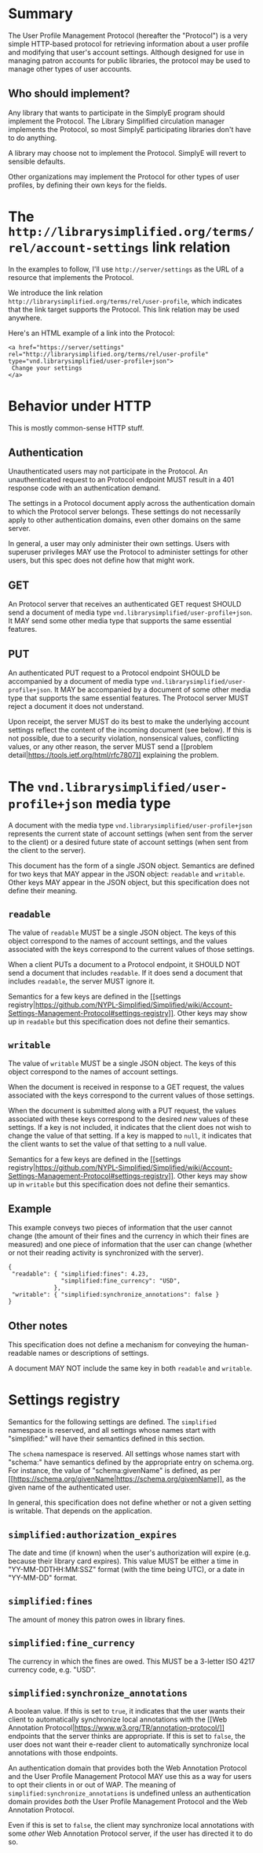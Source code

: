 # Summary

The User Profile Management Protocol (hereafter the "Protocol") is a very simple HTTP-based protocol for retrieving information about a user profile and modifying that user's account settings. Although designed for use in managing patron accounts for public libraries, the protocol may be used to manage other types of user accounts.

## Who should implement?

Any library that wants to participate in the SimplyE program should implement the Protocol. The Library Simplified circulation manager implements the Protocol, so most SimplyE participating libraries don't have to do anything.

A library may choose not to implement the Protocol. SimplyE will revert to sensible defaults.

Other organizations may implement the Protocol for other types of user profiles, by defining their own keys for the fields.

# The `http://librarysimplified.org/terms/rel/account-settings` link relation

In the examples to follow, I'll use `http://server/settings` as the URL of a resource that implements the Protocol.

We introduce the link relation `http://librarysimplified.org/terms/rel/user-profile`, which indicates that the link target supports the Protocol. This link relation may be used anywhere.

Here's an HTML example of a link into the Protocol:

```
<a href="https://server/settings" rel="http://librarysimplified.org/terms/rel/user-profile" type="vnd.librarysimplified/user-profile+json">
 Change your settings
</a>
```

# Behavior under HTTP

This is mostly common-sense HTTP stuff.

## Authentication

Unauthenticated users may not participate in the Protocol. An unauthenticated request to an Protocol endpoint MUST result in a 401 response code with an authentication demand.

The settings in a Protocol document apply across the authentication domain to which the Protocol server belongs. These settings do not necessarily apply to other authentication domains, even other domains on the same server.

In general, a user may only administer their own settings. Users with superuser privileges MAY use the Protocol to administer settings for other users, but this spec does not define how that might work.

## GET

An Protocol server that receives an authenticated GET request SHOULD send a document of media type `vnd.librarysimplified/user-profile+json`. It MAY send some other media type that supports the same essential features.

## PUT

An authenticated PUT request to a Protocol endpoint SHOULD be accompanied by a document of media type `vnd.librarysimplified/user-profile+json`. It MAY be accompanied by a document of some other media type that supports the same essential features. The Protocol server MUST reject a document it does not understand.

Upon receipt, the server MUST do its best to make the underlying account settings reflect the content of the incoming document (see below). If this is not possible, due to a security violation, nonsensical values, conflicting values, or any other reason, the server MUST send a [[problem detail|https://tools.ietf.org/html/rfc7807]] explaining the problem.

# The `vnd.librarysimplified/user-profile+json` media type

A document with the media type `vnd.librarysimplified/user-profile+json` represents the current state of account settings (when sent from the server to the client) or a desired future state of account settings (when sent from the client to the server).

This document has the form of a single JSON object. Semantics are defined for two keys that MAY appear in the JSON object: `readable` and `writable`. Other keys MAY appear in the JSON object, but this specification does not define their meaning.

## `readable`

The value of `readable` MUST be a single JSON object. The keys of this object correspond to the names of account settings, and the values associated with the keys correspond to the current values of those settings.

When a client PUTs a document to a Protocol endpoint, it SHOULD NOT send a document that includes `readable`. If it does send a document that includes `readable`, the server MUST ignore it.

Semantics for a few keys are defined in the [[settings registry|https://github.com/NYPL-Simplified/Simplified/wiki/Account-Settings-Management-Protocol#settings-registry]]. Other keys may show up in `readable` but this specification does not define their semantics.

## `writable`

The value of `writable` MUST be a single JSON object. The keys of this object correspond to the names of account settings.

When the document is received in response to a GET request, the values associated with the keys correspond to the current values of those settings. 

When the document is submitted along with a PUT request, the values associated with these keys correspond to the desired _new_ values of these settings. If a key is not included, it indicates that the client does not wish to change the value of that setting. If a key is mapped to `null`, it indicates that the client wants to set the value of that setting to a null value.

Semantics for a few keys are defined in the [[settings registry|https://github.com/NYPL-Simplified/Simplified/wiki/Account-Settings-Management-Protocol#settings-registry]]. Other keys may show up in `writable` but this specification does not define their semantics.

## Example

This example conveys two pieces of information that the user cannot change (the amount of their fines and the currency in which their fines are measured) and one piece of information that the user can change (whether or not their reading activity is synchronized with the server).

```
{
 "readable": { "simplified:fines": 4.23,
               "simplified:fine_currency": "USD",
             },
 "writable": { "simplified:synchronize_annotations": false }
}
```

## Other notes

This specification does not define a mechanism for conveying the human-readable names or descriptions of settings.

A document MAY NOT include the same key in both `readable` and `writable`.

# Settings registry

Semantics for the following settings are defined. The `simplified` namespace is reserved, and all settings whose names start with "simplified:" will have their semantics defined in this section.

The `schema` namespace is reserved. All settings whose names start with "schema:" have semantics defined by the appropriate entry on schema.org. For instance, the value of "schema:givenName" is defined, as per [[https://schema.org/givenName|https://schema.org/givenName]], as the given name of the authenticated user.

In general, this specification does not define whether or not a given setting is writable. That depends on the application.

## `simplified:authorization_expires`

The date and time (if known) when the user's authorization will expire (e.g. because their library card expires). This value MUST be either a time in "YY-MM-DDTHH:MM:SSZ" format (with the time being UTC), or a date in "YY-MM-DD" format.

## `simplified:fines`

The amount of money this patron owes in library fines.

## `simplified:fine_currency`

The currency in which the fines are owed. This MUST be a 3-letter ISO 4217 currency code, e.g. "USD".

## `simplified:synchronize_annotations`

A boolean value. If this is set to `true`, it indicates that the user wants their client to automatically synchronize local annotations with the [[Web Annotation Protocol|https://www.w3.org/TR/annotation-protocol/]] endpoints that the server thinks are appropriate. If this is set to `false`, the user does not want their e-reader client to automatically synchronize local annotations with those endpoints.

An authentication domain that provides both the Web Annotation Protocol and the User Profile Management Protocol MAY use this as a way for users to opt their clients in or out of WAP. The meaning of `simplified:synchronize_annotations` is undefined unless an authentication domain provides _both_ the User Profile Management Protocol and the Web Annotation Protocol.

Even if this is set to `false`, the client may synchronize local annotations with some _other_ Web Annotation Protocol server, if the user has directed it to do so.